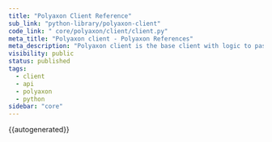 ```yaml
---
title: "Polyaxon Client Reference"
sub_link: "python-library/polyaxon-client"
code_link: " core/polyaxon/client/client.py"
meta_title: "Polyaxon client - Polyaxon References"
meta_description: "Polyaxon client is the base client with logic to pass config and token to other specific clients."
visibility: public
status: published
tags:
  - client
  - api
  - polyaxon
  - python
sidebar: "core"
---
```


{{autogenerated}}
